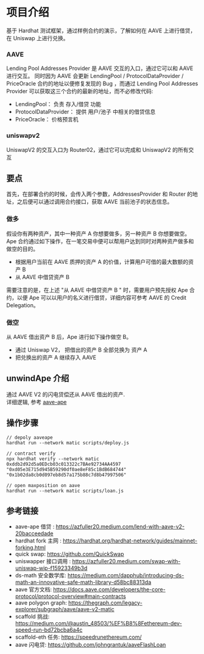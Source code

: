 # 项目介绍    
基于 Hardhat 测试框架，通过样例合约的演示，了解如何在 AAVE 上进行借贷，在 Uniswap 上进行兑换。 

### AAVE    
Lending Pool Addresses Provider 是 AAVE 交互的入口，通过它可以和 AAVE 进行交互。 
同时因为 AAVE 会更新 LendingPool / ProtocolDataProvider / PriceOracle 合约的地址以便修复发现的 Bug ，而通过 Lending Pool Addresses Provider  可以获取这三个合约的最新的地址，而不必修改代码: 
- LendingPool：  负责 存入/借贷 功能  
- ProtocolDataProvider： 提供 用户/池子 中相关的借贷信息  
- PriceOracle： 价格预言机 

### uniswapv2      
UniswapV2 的交互入口为 Router02，通过它可以完成和 UniswapV2 的所有交互


##  要点       
首先，在部署合约的时候，会传入两个参数，AddressesProvider 和 Router 的地址，之后便可以通过调用合约接口，获取 AAVE 当前池子的状态信息。 

### 做多  
假设你有两种资产，其中一种资产 A 你想要做多，另一种资产 B 你想要做空。 Ape 合约通过如下操作，在一笔交易中便可以帮用户达到同时对两种资产做多和做空的目的。   
- 根据用户当前在 AAVE 质押的资产 A 的价值，计算用户可借的最大数额的资产 B  
- 从 AAVE 中借贷资产 B 

需要注意的是，在上述 "从 AAVE 中借贷资产 B " 时，需要用户预先授权 Ape 合约，以便 Ape 可以以用户的名义进行借贷，详细内容可参考 AAVE 的 Credit Delegation。  

### 做空
从 AAVE 借出资产 B 后，Ape  进行如下操作做空 B。 

- 通过 Uniswap V2， 把借出的资产 B 全部兑换为 资产 A  
- 把兑换出的资产 A 继续存入 AAVE 


## unwindApe 介绍  
通过 AAVE V2 的闪电贷偿还从 AAVE 借出的资产.  
详细逻辑, 参考 [aave-ape](https://azfuller20.medium.com/aave-ape-with-%EF%B8%8F-scaffold-eth-c687874c079e )

## 操作步骤  

```shell
// depoly aaveape
hardhat run --network matic scripts/deploy.js   

// contract verify
npx hardhat verify --network matic 0xddb2d92d5a0EDcb03c013322c7BAe92734AA4597 "0xd05e3E715d945B59290df0ae8eF85c1BdB684744" "0x1b02da8cb0d097eb8d57a175b88c7d8b47997506"

// open maxposition on aave
hardhat run --network matic scripts/loan.js   

```




## 参考链接
- aave-ape 借贷 : https://azfuller20.medium.com/lend-with-aave-v2-20bacceedade
- hardhat fork 主网 : https://hardhat.org/hardhat-network/guides/mainnet-forking.html
- quick swap: https://github.com/QuickSwap
- uniswapper 接口调用 : https://azfuller20.medium.com/swap-with-uniswap-wip-f15923349b3d 
- ds-math 安全数学库: https://medium.com/dapphub/introducing-ds-math-an-innovative-safe-math-library-d58bc88313da 
- aave 官方文档: https://docs.aave.com/developers/the-core-protocol/protocol-overview#main-contracts 
- aave polygon graph: https://thegraph.com/legacy-explorer/subgraph/aave/aave-v2-matic  
- scaffold 挑战:  https://medium.com/@austin_48503/%EF%B8%8Fethereum-dev-speed-run-bd72bcba6a4c
- scaffold-eth 任务: https://speedrunethereum.com/ 
- aave 闪电贷: https://github.com/johngrantuk/aaveFlashLoan